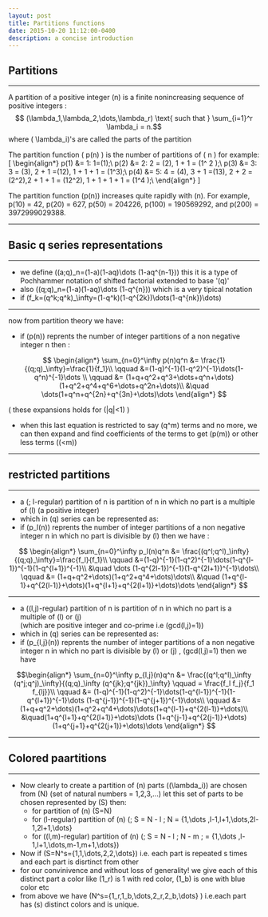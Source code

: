 ```yaml
---
layout: post
title: Partitions functions 
date: 2015-10-20 11:12:00-0400
description: a concise introduction
---
```


## Partitions
 ---
A partition of a positive integer \(n\) is a finite nonincreasing
sequence of positive integers : 
$$ (\lambda_1,\lambda_2,\dots,\lambda_r) \text{ such that } 
\sum_{i=1}^r \lambda_i =  n.$$
where \( \lambda_i\)'s  are called the parts of the partition 

 
The partition function \( p(n) \) is the number of partitions
of \( n \)
for example: 
\[
\begin{align*}
p(1) &= 1: 1=(1);\\
p(2) &= 2: 2 = (2), 1 + 1 = (1^ 2 );\\
p(3) &= 3: 3 = (3), 2 + 1 =(12), 1 + 1 + 1 = (1^3);\\
p(4) &= 5: 4 = (4), 3 + 1 =(13), 2 + 2 = (2^2),2 + 1 + 1 = (12^2), 1 + 1 + 1 + 1 = (1^4 );\\ 
\end{align*} 
\]

The partition function \(p(n)\) increases quite rapidly with \(n\). For example, p(10) =
42, p(20) = 627, p(50) = 204226, p(100) = 190569292, and p(200) =
3972999029388.

---
## Basic q series representations
---
- we define \((a;q)_n=(1-a)(1-aq)\dots (1-aq^{n-1})\)
this it is a type of Pochhammer notation of shifted factorial extended to base '\(q\)'
- also \((q;q)_n=(1-a)(1-aq)\dots (1-q^{n})\) which is a very tipical notation 
- if \(f_k=(q^k;q^k)_\infty=(1-q^k)(1-q^{2k})\dots(1-q^{nk})\dots\)
---
now from partition theory we have:
-  if \(p(n)\) reprents the number of integer partitions of a non negative integer n then :

$$
\begin{align*}
\sum_{n=0}^\infty p(n)q^n &= \frac{1}{(q;q)_\infty}=\frac{1}{f_1}\\
\qquad &=(1-q)^{-1}(1-q^2)^{-1}\dots(1-q^n)^{-1}\dots \\ 
\qquad &= (1+q+q^2+q^3+\dots+q^n+\dots)(1+q^2+q^4+q^6+\dots+q^2n+\dots)\\
&\quad \dots(1+q^n+q^{2n}+q^{3n}+\dots)\dots
\end{align*}
$$ 

  ( these expansions holds for \(|q|<1\) )
- when this last equation is restricted to say \(q^m\) terms and no more, we can then expand and find coefficients of the terms to get \(p(m)\) or other less terms (\(<m\)) 
---
## restricted partitions  
---

- a \(\; l-regular\) partition of n is partition of n in which no part is a multiple of \(l\) (a positive integer)
- which in \(q\) series can be represented as:
- if \(p_l(n)\) reprents the number of integer partitions of a non negative integer n in which no part is divisible by \(l\) then we have :   

$$
\begin{align*}
\sum_{n=0}^\infty p_l(n)q^n &= \frac{(q^l;q^l)_\infty}{(q;q)_\infty}=\frac{f_l}{f_1}\\
\qquad &=(1-q)^{-1}(1-q^2)^{-1}\dots(1-q^{l-1})^{-1}(1-q^{l+1})^{-1}\\
&\quad \dots (1-q^{2l-1})^{-1}(1-q^{2l+1})^{-1}\dots\\ 
\qquad &= (1+q+q^2+\dots)(1+q^2+q^4+\dots)\dots\\
&\quad (1+q^{l-1}+q^{2(l-1)}+\dots)(1+q^{l+1}+q^{2(l+1)}+\dots)\dots
\end{align*}
$$

---
- a \((l,j)-regular\) partition of n is partition of n in which no part is a multiple of \(l\) or \(j\)  
(which are  positive integer and co-prime i.e \(gcd(l,j)=1\))
- which in \(q\) series can be represented as:
- if \(p_{l,j}(n)\) reprents the number of integer partitions of a non negative integer n in which no part is divisible by \(l\) or \(j\) , \(gcd(l,j)=1\) then we have 

$$\begin{align*}
\sum_{n=0}^\infty p_{l,j}(n)q^n &= \frac{(q^l;q^l)_\infty (q^j;q^j)_\infty}{(q;q)_\infty (q^{jk};q^{jk})_\infty}
\qquad = \frac{f_l f_j}{f_1 f_{lj}}\\
\qquad &= (1-q)^{-1}(1-q^2)^{-1}\dots(1-q^{l-1})^{-1}(1-q^{l+1})^{-1}\dots (1-q^{j-1})^{-1}(1-q^{j+1})^{-1}\dots\\
\qquad &= (1+q+q^2+\dots)(1+q^2+q^4+\dots)\dots(1+q^{l-1}+q^{2(l-1)}+\dots)\\
&\quad(1+q^{l+1}+q^{2(l+1)}+\dots)\dots
     (1+q^{j-1}+q^{2(j-1)}+\dots)(1+q^{j+1}+q^{2(j+1)}+\dots)\dots
\end{align*}
$$ 

---
## Colored paartitions
---
- Now clearly to create a partition of \(n\) parts \((\lambda_i)\) are chosen from \(N\) (set of natural numbers = 1,2,3,...)
let this set of parts to be chosen represented by \(S\) then:
  - for  partition of \(n\) \(S=N\)
  - for \(l-regular\) partition of \(n\) \(\; S = N - l \; N = \{1,\dots ,l-1,l+1,\dots,2l-1,2l+1,\dots\} 
  - for \((l,m)-regular\) partition of \(n\) \(\; S = N - l \; N - m \; = \{1,\dots ,l-1,l+1,\dots,m-1,m+1,\dots\}\)
- Now if \(S=N^s=\{1,1,\dots,2,2,\dots\}\) i.e. each part is repeated s times and each part is disrtinct from other 
- for our convinivence and without loss of generality! we give each of this distinct part a color like 
\(1_r\) is 1 with red color, \(1_b\) is one with blue color etc
- from above we have \(N^s={1_r,1_b,\dots,2_r,2_b,\dots} \) i.e.each part has \(s\) distinct colors and is unique.

  
  
  
  
  

